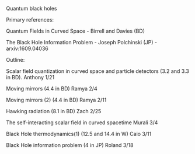 Quantum black holes


Primary references: 

Quantum Fields in Curved Space - Birrell and Davies (BD)

The Black Hole Information Problem - Joseph Polchinski (JP) - arxiv:1609.04036


Outline:

Scalar field quantization in curved space and particle detectors (3.2 and 3.3 in BD). Anthony  1/21

Moving mirrors (4.4 in BD)   Ramya  2/4

Moving mirrors (2) (4.4 in BD)   Ramya  2/11

Hawking radiation (8.1 in BD) Zach   2/25

The self-interacting scalar field in curved spacetime Murali 3/4

Black Hole thermodynamics(1) (12.5 and 14.4 in W) Caio 3/11

Black Hole information problem (4 in JP)  Roland 3/18
